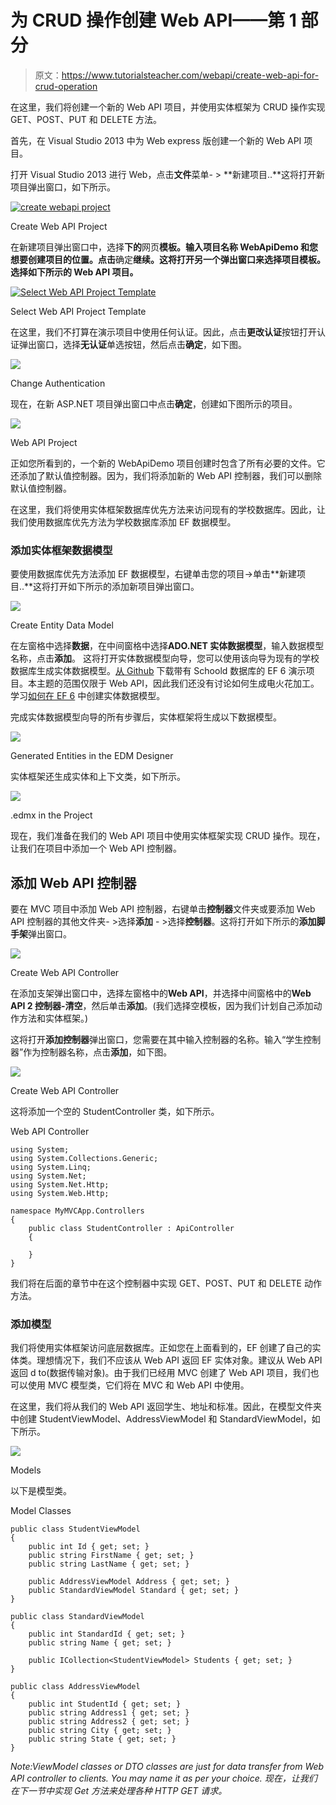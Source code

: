 # 为 CRUD 操作创建 Web API——第 1 部分

> 原文：<https://www.tutorialsteacher.com/webapi/create-web-api-for-crud-operation>

在这里，我们将创建一个新的 Web API 项目，并使用实体框架为 CRUD 操作实现 GET、POST、PUT 和 DELETE 方法。

首先，在 Visual Studio 2013 中为 Web express 版创建一个新的 Web API 项目。

打开 Visual Studio 2013 进行 Web，点击**文件**菜单- > **新建项目..**这将打开新项目弹出窗口，如下所示。

[![create webapi project](img/8443061302b184cf1486200232518bb3.png)](../../Content/images/webapi/create-webapi-crud1.png)

Create Web API Project



在新建项目弹出窗口中，选择**下的**网页**模板。输入项目名称 WebApiDemo 和您想要创建项目的位置。点击**确定**继续。这将打开另一个弹出窗口来选择项目模板。选择如下所示的 Web API 项目。**

[![Select Web API Project Template](img/46dbd51403c5ca8d3d0fdba0097b7770.png)](../../Content/images/webapi/create-webapi-crud2.png)

Select Web API Project Template



在这里，我们不打算在演示项目中使用任何认证。因此，点击**更改认证**按钮打开认证弹出窗口，选择**无认证**单选按钮，然后点击**确定**，如下图。

[![](img/9c12e6bb6e4fcd5feb5eee709c1b3fc6.png)](../../Content/images/webapi/create-webapi-crud3.png)

Change Authentication



现在，在新 ASP.NET 项目弹出窗口中点击**确定**，创建如下图所示的项目。

[![](img/d0ba2bca35fd3e3650a80ba37c6d8213.png)](../../Content/images/webapi/create-webapi-crud4.png)

Web API Project



正如您所看到的，一个新的 WebApiDemo 项目创建时包含了所有必要的文件。它还添加了默认值控制器。因为，我们将添加新的 Web API 控制器，我们可以删除默认值控制器。

在这里，我们将使用实体框架数据库优先方法来访问现有的学校数据库。因此，让我们使用数据库优先方法为学校数据库添加 EF 数据模型。

### 添加实体框架数据模型

要使用数据库优先方法添加 EF 数据模型，右键单击您的项目->单击**新建项目..**这将打开如下所示的添加新项目弹出窗口。

[![](img/823f3bd40e3f7c096e4d18a2462f0045.png)](../../Content/images/webapi/create-webapi-crud5.png)

Create Entity Data Model



在左窗格中选择**数据**，在中间窗格中选择**ADO.NET 实体数据模型**，输入数据模型名称，点击**添加**。 这将打开实体数据模型向导，您可以使用该向导为现有的学校数据库生成实体数据模型。[从 Github](https://github.com/entityframeworktutorial/EF6-DBFirst-Demo) 下载带有 Schoold 数据库的 EF 6 演示项目。本主题的范围仅限于 Web API，因此我们还没有讨论如何生成电火花加工。学习[如何在 EF 6](https://www.entityframeworktutorial.net/entityframework6/create-entity-data-model.aspx "Learn to create EDM in EF 6") 中创建实体数据模型。

完成实体数据模型向导的所有步骤后，实体框架将生成以下数据模型。

[![](img/e06f9ad79a242f01a6185b8fe4d5bd26.png)](../../Content/images/webapi/ef-data-model.png)

Generated Entities in the EDM Designer



实体框架还生成实体和上下文类，如下所示。

[![](img/8b1bf747da82dc3c84fef032736313a4.png)](../../Content/images/webapi/webapi-project.png)

.edmx in the Project



现在，我们准备在我们的 Web API 项目中使用实体框架实现 CRUD 操作。现在，让我们在项目中添加一个 Web API 控制器。

## 添加 Web API 控制器

要在 MVC 项目中添加 Web API 控制器，右键单击**控制器**文件夹或要添加 Web API 控制器的其他文件夹- >选择**添加** - >选择**控制器**。这将打开如下所示的**添加脚手架**弹出窗口。

[![](img/5142d91d33feaf5601a6e7f0dd477de3.png)](../../Content/images/webapi/create-webapi-controller.png)

Create Web API Controller



在添加支架弹出窗口中，选择左窗格中的**Web API**，并选择中间窗格中的**Web API 2 控制器-清空**，然后单击**添加**。(我们选择空模板，因为我们计划自己添加动作方法和实体框架。)

这将打开**添加控制器**弹出窗口，您需要在其中输入控制器的名称。输入“学生控制器”作为控制器名称，点击**添加**，如下图。

[![](img/7dccde0da4cceb1919f1233b002f2fe7.png)](../../Content/images/webapi/webapi-controller-name.png)

Create Web API Controller



这将添加一个空的 StudentController 类，如下所示。

Web API Controller 

```
using System;
using System.Collections.Generic;
using System.Linq;
using System.Net;
using System.Net.Http;
using System.Web.Http;

namespace MyMVCApp.Controllers
{
    public class StudentController : ApiController
    {

    }
} 
```

我们将在后面的章节中在这个控制器中实现 GET、POST、PUT 和 DELETE 动作方法。

### 添加模型

我们将使用实体框架访问底层数据库。正如您在上面看到的，EF 创建了自己的实体类。理想情况下，我们不应该从 Web API 返回 EF 实体对象。建议从 Web API 返回 d to(数据传输对象)。由于我们已经用 MVC 创建了 Web API 项目，我们也可以使用 MVC 模型类，它们将在 MVC 和 Web API 中使用。

在这里，我们将从我们的 Web API 返回学生、地址和标准。因此，在模型文件夹中创建 StudentViewModel、AddressViewModel 和 StandardViewModel，如下所示。

[![](img/4fb404448d70e3adffda91e59bade792.png)](../../Content/images/webapi/create-webapi-crud6.png)

Models



以下是模型类。

Model Classes 

```
public class StudentViewModel
{
    public int Id { get; set; }
    public string FirstName { get; set; }
    public string LastName { get; set; }

    public AddressViewModel Address { get; set; }
    public StandardViewModel Standard { get; set; }
}

public class StandardViewModel
{
    public int StandardId { get; set; }
    public string Name { get; set; }

    public ICollection<StudentViewModel> Students { get; set; }
} 

public class AddressViewModel
{
    public int StudentId { get; set; }
    public string Address1 { get; set; }
    public string Address2 { get; set; }
    public string City { get; set; }
    public string State { get; set; }
} 
```

*Note:**ViewModel classes or DTO classes are just for data transfer from Web API controller to clients. You may name it as per your choice.* *现在，让我们在下一节中实现 Get 方法来处理各种 HTTP GET 请求。***